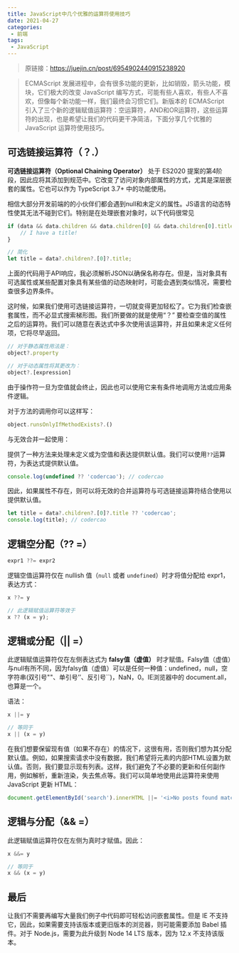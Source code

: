 ```yaml
---
title: JavaScript中几个优雅的运算符使用技巧
date: 2021-04-27
categories:
 - 前端
tags:
 - JavaScript
---
```


<!-- more -->



> 原链接：https://juejin.cn/post/6954902440915238920

> ECMAScript 发展进程中，会有很多功能的更新，比如销毁，箭头功能，模块，它们极大的改变 JavaScript 编写方式，可能有些人喜欢，有些人不喜欢，但像每个新功能一样，我们最终会习惯它们。新版本的 ECMAScript 引入了三个新的逻辑赋值运算符：空运算符，AND和OR运算符，这些运算符的出现，也是希望让我们的代码更干净简洁，下面分享几个优雅的 JavaScript 运算符使用技巧。



## 可选链接运算符（？.）

**可选链接运算符（Optional Chaining Operator）** 处于 ES2020 提案的第4阶段，因此应将其添加到规范中。它改变了访问对象内部属性的方式，尤其是深层嵌套的属性。它也可以作为 TypeScript 3.7+ 中的功能使用。

相信大部分开发前端的的小伙伴们都会遇到null和未定义的属性。JS语言的动态特性使其无法不碰到它们。特别是在处理嵌套对象时，以下代码很常见

```javascript
if (data && data.children && data.children[0] && data.children[0].title) {
    // I have a title!
}

// 简化
let title = data?.children?.[0]?.title;
```

上面的代码用于API响应，我必须解析JSON以确保名称存在。但是，当对象具有可选属性或某些配置对象具有某些值的动态映射时，可能会遇到类似情况，需要检查很多边界条件。

这时候，如果我们使用可选链接运算符，一切就变得更加轻松了。它为我们检查嵌套属性，而不必显式搜索梯形图。我们所要做的就是使用“？” 要检查空值的属性之后的运算符。我们可以随意在表达式中多次使用该运算符，并且如果未定义任何项，它将尽早返回。

```javascript
// 对于静态属性用法是：
object?.property

// 对于动态属性将其更改为：
object?.[expression] 
```

由于操作符一旦为空值就会终止，因此也可以使用它来有条件地调用方法或应用条件逻辑。

对于方法的调用你可以这样写：

```javascript
object.runsOnlyIfMethodExists?.()
```

与无效合并一起使用：

提供了一种方法来处理未定义或为空值和表达提供默认值。我们可以使用`??`运算符，为表达式提供默认值。

```javascript
console.log(undefined ?? 'codercao'); // codercao
```

因此，如果属性不存在，则可以将无效的合并运算符与可选链接运算符结合使用以提供默认值。

```javascript
let title = data?.children?.[0]?.title ?? 'codercao';
console.log(title); // codercao
```



## 逻辑空分配（?? =）

```javascript
expr1 ??= expr2
```

逻辑空值运算符仅在 nullish 值（`null` 或者 `undefined`）时才将值分配给 expr1，表达方式：

```javascript
x ??= y

// 此逻辑赋值运算符等效于
x ?? (x = y);
```



## 逻辑或分配（|| =）

此逻辑赋值运算符仅在左侧表达式为 **falsy值（虚值）** 时才赋值。Falsy值（虚值）与null有所不同，因为falsy值（虚值）可以是任何一种值：undefined，null，空字符串(双引号""、单引号’’、反引号``)，NaN，0。IE浏览器中的 document.all，也算是一个。

语法：

```javascript
x ||= y

// 等同于
x || (x = y)
```

在我们想要保留现有值（如果不存在）的情况下，这很有用，否则我们想为其分配默认值。例如，如果搜索请求中没有数据，我们希望将元素的内部HTML设置为默认值。否则，我们要显示现有列表。这样，我们避免了不必要的更新和任何副作用，例如解析，重新渲染，失去焦点等。我们可以简单地使用此运算符来使用 JavaScript 更新 HTML：

```javascript
document.getElementById('search').innerHTML ||= '<i>No posts found matching this search.</i>'
```



## 逻辑与分配（&& =）

此逻辑赋值运算符仅在左侧为真时才赋值。因此：

```javascript
x &&= y

// 等同于
x && (x = y)
```



## 最后

让我们不需要再编写大量我们例子中代码即可轻松访问嵌套属性。但是 IE 不支持它，因此，如果需要支持该版本或更旧版本的浏览器，则可能需要添加 Babel 插件。对于 Node.js，需要为此升级到 Node 14 LTS 版本，因为 12.x 不支持该版本。

